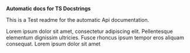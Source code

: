 **Automatic docs for TS Docstrings**

This is a Test readme for the automatic Api documentation.

Lorem ipsum dolor sit amet, consectetur adipiscing elit. Pellentesque elementum dignissim ultricies. Fusce rhoncus ipsum
tempor eros aliquam consequat. Lorem ipsum dolor sit amet
